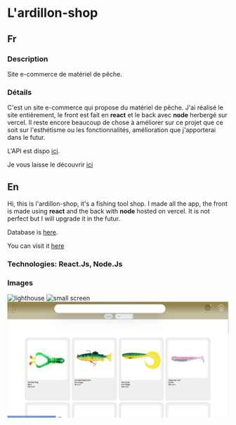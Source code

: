 # L'ardillon-shop

## Fr

### Description

Site e-commerce de matériel de pêche.

### Détails

C'est un site e-commerce qui propose du matériel de pêche. J'ai réalisé le site entièrement, le front est fait en **react** et le back avec **node** herbergé sur vercel.
Il reste encore beaucoup de chose à améliorer sur ce projet que ce soit sur l'esthétisme ou les fonctionnalités, amélioration que j'apporterai dans le futur.

L'API est dispo [ici](https://github.com/SebLau02/l-ardillon-shop-back).

Je vous laisse le découvrir [ici](https://l-ardillon-shop.vercel.app/leurres)

## En

Hi, this is l'ardillon-shop, it's a fishing tool shop. I made all the app, the front is made using **react** and the back with **node** hosted on vercel.
It is not perfect but I will upgrade it in the futur.

Database is [here](https://github.com/SebLau02/l-ardillon-shop-back).

You can visit it [here](https://l-ardillon-shop.vercel.app/leurres)

### Technologies: React.Js, Node.Js

### Images

<img src="illustration/illlustration3.png" alt="lighthouse" width="800">
<img src="illustration/illlustration2.png" alt="small screen" width="400">
<img src="illustration/shop1-3.png" alt="laptop" width="800">
